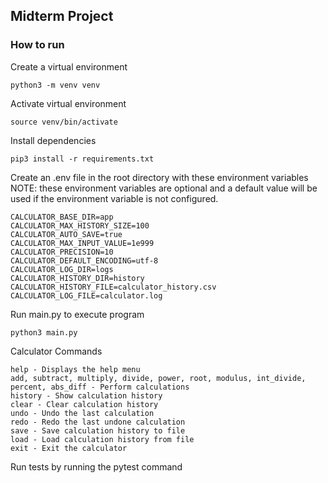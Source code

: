 ## Midterm Project

### How to run 
Create a virtual environment 
```
python3 -m venv venv
```

Activate virtual environment
```
source venv/bin/activate
```

Install dependencies
```
pip3 install -r requirements.txt
```

Create an .env file in the root directory with these environment variables
NOTE: these environment variables are optional and a default value will be used if 
the environment variable is not configured.
```
CALCULATOR_BASE_DIR=app
CALCULATOR_MAX_HISTORY_SIZE=100
CALCULATOR_AUTO_SAVE=true
CALCULATOR_MAX_INPUT_VALUE=1e999
CALCULATOR_PRECISION=10
CALCULATOR_DEFAULT_ENCODING=utf-8
CALCULATOR_LOG_DIR=logs
CALCULATOR_HISTORY_DIR=history
CALCULATOR_HISTORY_FILE=calculator_history.csv
CALCULATOR_LOG_FILE=calculator.log
```

Run main.py to execute program
```
python3 main.py
```

Calculator Commands
```
help - Displays the help menu
add, subtract, multiply, divide, power, root, modulus, int_divide, 
percent, abs_diff - Perform calculations
history - Show calculation history
clear - Clear calculation history
undo - Undo the last calculation
redo - Redo the last undone calculation
save - Save calculation history to file
load - Load calculation history from file
exit - Exit the calculator
```

Run tests by running the pytest command
